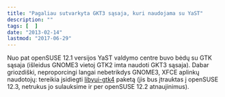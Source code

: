 ```yaml
---
title: "Pagaliau sutvarkyta GKT3 sąsaja, kuri naudojama su YaST"
description: ""
tags: [  ]
date: "2013-02-14"
lastmod: "2017-06-29"
---
```

Nuo pat openSUSE 12.1 versijos YaST valdymo centre buvo bėdų su GTK sąsaja (išleidus GNOME3 vietoj GTK2 imta naudoti GKT3 sąsaja). Dabar griozdiški, neproporcingi langai nebetrikdys GNOME3, XFCE aplinkų naudotojų: tereikia įsidiegti [libyui-gtk4](http://software.opensuse.org/ymp/devel:libraries:libyui/openSUSE_Tumbleweed/libyui-gtk4.ymp?base=openSUSE%3A12.2&query=libyui-gtk4) paketą (jis bus įtrauktas į openSUSE 12.3, netrukus jo sulauksime ir per openSUSE 12.2 atnaujinimus).
